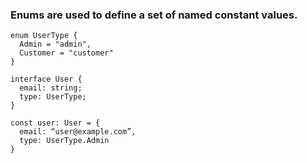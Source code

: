 ### Enums are used to define a set of named constant values.

```
enum UserType {
  Admin = "admin",
  Customer = "customer"
}

interface User {
  email: string;
  type: UserType;
}

const user: User = {
  email: “user@example.com”, 
  type: UserType.Admin
}
```
